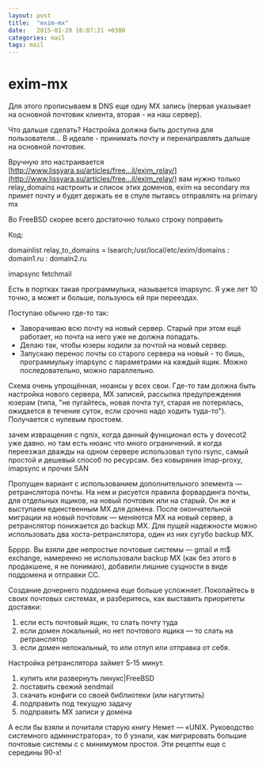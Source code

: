 ```yaml
---
layout: post
title:  "exim-mx"
date:   2015-01-20 16:07:21 +0300
categories: mail
tags: mail
---
```


# exim-mx



Для этого прописываем в DNS еще одну MX запись (первая указывает на основной почтовик клиента, вторая - на наш сервер).

Что дальше сделать? Настройка должна быть доступна для пользователя...
В идеале - принимать почту и перенаправлять дальше на основной почтовик.


Вручную это настраивается
[http://www.lissyara.su/articles/free...il/exim_relay/](http://www.lissyara.su/articles/free...il/exim_relay/)
вам нужно только relay_domains настроить и список этих доменов, exim на secondary mx примет почту и будет держать ее в спуле пытаясь отправлять на primary mx

Во FreeBSD скорее всего достаточно только строку поправить

Код:

domainlist relay_to_domains = lsearch;/usr/local/etc/exim/domains : domain1.ru : domain2.ru






imapsync
fetchmail

Есть в портках такая программулька, называется imapsync. Я уже лет 10
точно, а может и больше, пользуюсь ей при переездах.

Поступаю обычно где-то так:
- Заворачиваю всю почту на новый сервер. Старый при этом ещё работает,
но почта на него уже не должна попадать.
- Делаю так, чтобы юзеры ходили за почтой на новый сервер.
- Запускаю перенос почты со старого сервера на новый - то бишь,
программульку imapsync с параметрами на каждый ящик. Можно
последовательно, можно параллельно.

Схема очень упрощённая, нюансы у всех свои. Где-то там должна быть
настройка нового сервера, MX записей, рассылка предупреждения юзерам
(типа, "не пугайтесь, новая почта тут, старая не потерялась, ожидается в
течение суток, если срочно надо ходить туда-то"). Получается с нулевым
простоем.

зачем извращения с ngnix, когда данный функционал есть у dovecot2 уже давно. но там есть нюанс что много ограничений.
я когда переезжал дважды на одном сервере использовал тупо rsync, самый простой и дешевый способ по ресурсам. без ковыряния imap-proxy, imapsync и прочих SAN



Пропущен вариант с использованием дополнительного элемента — ретранслятора почты.
На нем и рисуется правила форвардинга почты, для отдельных ящиков, на новый почтовик или на старый.
Он же и выступаем единственным MX для домена.
После окончательной миграции на новый почтовик — меняются MX на новый сервер, а ретранслятор понижается до backup MX.
Для пущей надежности можно использовать два хоста-ретранслятора, один из них сугубо backup MX.



Брррр.
Вы взяли две непростые почтовые системы — gmail и m$ exchange, намеренно не использовали backup MX (как без этого в продакшене, я не понимаю),
 добавили лишние сущности в виде поддомена и отправки СС.

Создание дочернего поддомена еще больше усложняет.
Покопайтесь в своих почтовых системах, и разберитесь, как выставить приоритеты доставки:
1) если есть почтовый ящик, то слать почту туда
2) если домен локальный, но нет почтового ящика — то слать на ретранслятор
3) если домен нелокальный, то или отлуп или отправка от себя.

Настройка ретранслятора займет 5-15 минут.
1) купить или развернуть линукс|FreeBSD
2) поставить свежий sendmail
3) скачать конфиги со своей библиотеки (или нагуглить)
4) подправить под текущую задачу
5) подправить MX записи у домена

А если бы взяли и почитали старую книгу Немет — «UNIX. Руководство системного администратора», то б узнали, как мигрировать большие почтовые системы с
 с минимумом простоя. Эти рецепты еще с середины 90-х!
